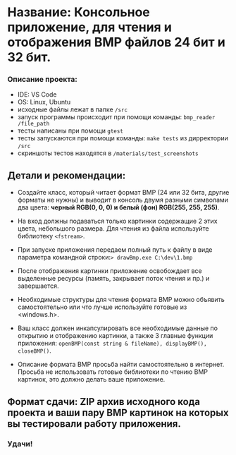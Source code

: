 # Название: Консольное приложение, для чтения и отображения BMP файлов 24 бит и 32 бит.
### Описание проекта:
- IDE: VS Code
- OS: Linux, Ubuntu
- исходные файлы лежат в папке `/src`
- запуск программы происходит при помощи команды: `bmp_reader /file_path`
- тесты написаны при помощи `gtest`
- тесты запускаются при помощи команды: `make tests` из дирректории `/src`
- скриншоты тестов находятся в  `/materials/test_screenshots`


## Детали и рекомендации: 
- Создайте класс, который читает формат BMP (24 или 32 бита, другие форматы не нужны) и выводит в консоль двумя разными символами два цвета: **черный RGB(0, 0, 0) и белый (фон) RGB(255, 255, 255)**. 
- На вход должны подаваться только картинки содержащие 2 этих цвета, небольшого размера. Для чтения из файла используйте библиотеку `<fstream>`. 
- При запуске приложения передаем полный путь к файлу в виде параметра командной строки:`> drawBmp.exe C:\dev\1.bmp`

- После отображения картинки приложение освобождает все выделенные ресурсы (память, закрывает поток чтения и пр.) и завершается.
-  Необходимые структуры для чтения формата BMP можно объявить самостоятельно или что лучше используйте готовые из <windows.h>.
- Ваш класс должен инкапсулировать все необходимые данные по открытию и отображению картинки, а также 3 главные функции приложения: `openBMP(const string & fileName), displayBMP(), closeBMP()`. 
- Описание формата BMP просьба найти самостоятельно в интернет. Просьба не использовать готовые библиотеки по чтению BMP картинок, это должно делать ваше приложение.

## Формат сдачи: ZIP архив исходного кода проекта и ваши пару BMP картинок на которых вы тестировали работу приложения.

### Удачи!